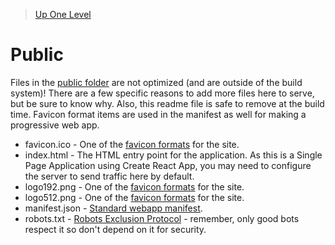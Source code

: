> [Up One Level](../readme.md)

# Public

Files in the [public folder](https://create-react-app.dev/docs/using-the-public-folder/) are not optimized (and are outside of the build system)! There are a few specific reasons to add more files here to serve, but be sure to know why. Also, this readme file is safe to remove at the build time. Favicon format items are used in the manifest as well for making a progressive web app.

- favicon.ico - One of the [favicon formats](https://favicon.io/tutorials/what-is-a-favicon/) for the site.
- index.html - The HTML entry point for the application. As this is a Single Page Application using Create React App, you may need to configure the server to send traffic here by default.
- logo192.png - One of the [favicon formats](https://favicon.io/tutorials/what-is-a-favicon/) for the site.
- logo512.png - One of the [favicon formats](https://favicon.io/tutorials/what-is-a-favicon/) for the site.
- manifest.json - [Standard webapp manifest](https://web.dev/add-manifest/).
- robots.txt - [Robots Exclusion Protocol](https://www.robotstxt.org/robotstxt.html) - remember, only good bots respect it so don't depend on it for security.
